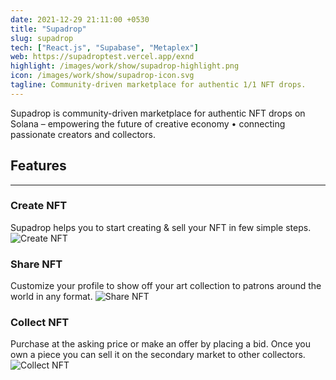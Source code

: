 ```yaml
---
date: 2021-12-29 21:11:00 +0530
title: "Supadrop"
slug: supadrop
tech: ["React.js", "Supabase", "Metaplex"]
web: https://supadroptest.vercel.app/exnd
highlight: /images/work/show/supadrop-highlight.png
icon: /images/work/show/supadrop-icon.svg
tagline: Community-driven marketplace for authentic 1/1 NFT drops.
---
```


Supadrop is community-driven marketplace for authentic NFT drops on Solana – empowering the future of creative economy • connecting passionate creators and collectors.

## Features

---

### Create NFT

Supadrop helps you to start creating & sell your NFT in few simple steps.
![Create NFT](/images/work/show/supadrop-create-nft.webp)

### Share NFT

Customize your profile to show off your art collection to patrons around the world in any format.
![Share NFT](/images/work/show/supadrop-profile.webp)

### Collect NFT

Purchase at the asking price or make an offer by placing a bid. Once you own a piece you can sell it on the secondary market to other collectors.
![Collect NFT](/images/work/show/supadrop-bid-nft.webp)
